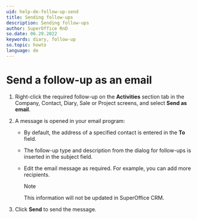 ```yaml
---
uid: help-de-follow-up-send
title: Sending follow-ups
description: Sending follow-ups
author: SuperOffice RnD
so.date: 06.29.2022
keywords: diary, follow-up
so.topic: howto
language: de
---
```


# Send a follow-up as an email

1. Right-click the required follow-up on the **Activities** section tab in the Company, Contact, Diary, Sale or Project screens, and select **Send as email**.

2. A message is opened in your email program:

    * By default, the address of a specified contact is entered in the **To** field.

    * The follow-up type and description from the dialog for follow-ups is inserted in the subject field.

    * Edit the email message as required. For example, you can add more recipients.

        > [!NOTE]
        > This information will not be updated in SuperOffice CRM.

3. Click **Send** to send the message.

